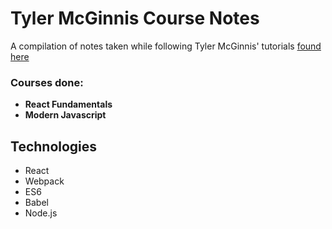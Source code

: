 # Tyler McGinnis Course Notes

A compilation of notes taken while following Tyler McGinnis' tutorials [found here](https://learn.tylermcginnis.com/)

### Courses done:

* **React Fundamentals**
* **Modern Javascript**

## Technologies

* React
* Webpack
* ES6
* Babel
* Node.js



